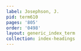 ```yaml
---
label: Josephson, J.
pid: term610
pages: '805'
order: '0498'
layout: generic_index_term
collection: index-headings
---
```

